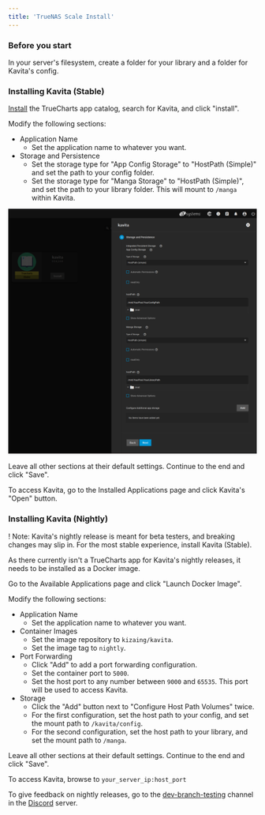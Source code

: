 ```yaml
---
title: 'TrueNAS Scale Install'
---
```


### Before you start
In your server's filesystem, create a folder for your library and a folder for Kavita's config.

### Installing Kavita (Stable)

[Install](https://truecharts.org/docs/manual/SCALE%20Apps/Quick-Start%20Guides/Adding-TrueCharts) the TrueCharts app catalog, search for Kavita, and click "install".

Modify the following sections:
- Application Name
  - Set the application name to whatever you want.
- Storage and Persistence
  - Set the storage type for "App Config Storage" to "HostPath (Simple)" and set the path to your config folder.
  - Set the storage type for "Manga Storage" to "HostPath (Simple)", and set the path to your library folder. This will mount to `/manga` within Kavita.

![Kavita storage settings](storage.png)

Leave all other sections at their default settings. Continue to the end and click "Save". 

To access Kavita, go to the Installed Applications page and click Kavita's "Open" button.

### Installing Kavita (Nightly)

! Note: Kavita's nightly release is meant for beta testers, and breaking changes may slip in. For the most stable experience, install Kavita (Stable).

As there currently isn't a TrueCharts app for Kavita's nightly releases, it needs to be installed as a Docker image.

Go to the Available Applications page and click "Launch Docker Image".

Modify the following sections:
- Application Name
  - Set the application name to whatever you want.
- Container Images
  - Set the image repository to `kizaing/kavita`.
  - Set the image tag to `nightly`.
- Port Forwarding
  - Click "Add" to add a port forwarding configuration.
  - Set the container port to `5000`.
  - Set the host port to any number between `9000` and `65535`. This port will be used to access Kavita.
- Storage
  - Click the "Add" button next to "Configure Host Path Volumes" twice.
  - For the first configuration, set the host path to your config, and set the mount path to `/kavita/config`.
  - For the second configuration, set the host path to your library, and set the mount path to `/manga`.

Leave all other sections at their default settings. Continue to the end and click "Save".

To access Kavita, browse to `your_server_ip:host_port`

To give feedback on nightly releases, go to the [dev-branch-testing](https://discord.com/channels/821879810934439936/851515194185744464) channel in the [Discord](https://discord.gg/b52wT37kt7) server.